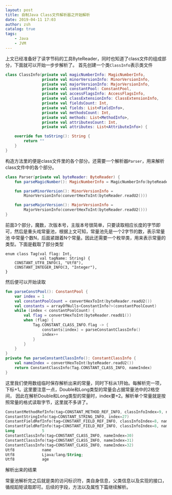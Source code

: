 ```yaml
---
layout: post
title: 自制Java Class文件解析器之开始解析
date: 2019-04-11 17:03
author: zsh
catalog: true
tags:
    - Java
    - JVM
---
```


上文已经准备好了读字节码的工具ByteReader，同时也知道了class文件的组成部分，下面就可以开始一步步解析了。
首先创建一个类`ClassInfo`表示类文件
```kotlin
class ClassInfo(private val magicNumberInfo: MagicNumberInfo,
                private val minorVersionInfo: MinorVersionInfo,
                private val majorVersionInfo: MajorVersionInfo,
                private val constantPool: ConstantPool,
                private val accessFlagsInfo: AccessFlagsInfo,
                private val classExtensionInfo: ClassExtensionInfo,
                private val fieldsCount: Int,
                private val fields: List<FieldInfo>,
                private val methodsCount: Int,
                private val methods: List<MethodInfo>,
                private val attributesCount: Int,
                private val attributes: List<AttributeInfo>) {

    override fun toString(): String {
        return ""
    }
}
```
构造方法里的便是class文件里的各个部分。还需要一个解析器`Parser`，用来解析class文件中的各个部分。
```kotlin
class Parser(private val byteReader: ByteReader) {
    fun parseMagicNumber(): MagicNumberInfo = MagicNumberInfo(byteReader.readU4())

    fun parseMinorVersion(): MinorVersionInfo =
        MinorVersionInfo(convertHexToInt(byteReader.readU2()))

    fun parseMajorVersion(): MajorVersionInfo =
        MajorVersionInfo(convertHexToInt(byteReader.readU2()))
}
```
前面3个部分，魔数，次版本号，主版本号很简单，只要读取相应长度的字节即可，然后是重头戏常量池，根据上文可知，常量池先是一个2字节的数，表示常量池
中常量个数N，后面紧跟着N个常量。因此还需要一个枚举类，用来表示常量的类型。下面是截取了部分类型
```$kotlin
enum class Tag(val flag: Int,
               val tagName: String) {
    CONSTANT_UTF8_INFO(1, "Utf8"),
    CONSTANT_INTEGER_INFO(3, "Integer"),
}
```
然后便可以开始读取
```kotlin
fun parseConstPool(): ConstantPool {
    var index = 1
    val constantPoolCount = convertHexToInt(byteReader.readU2())
    val constants = arrayOfNulls<ConstantInfo?>(constantPoolCount)
    while (index < constantPoolCount) {
        val flag = convertHexToInt(byteReader.readU1())
        when (flag) {
            Tag.CONSTANT_CLASS_INFO.flag -> {
                constants[index] = parseConstantClassInfo()
                index++
            }
        }
    }
}
private fun parseConstantClassInfo(): ConstantClassInfo {
    val nameIndex = convertHexToInt(byteReader.readU2())
    return ConstantClassInfo(Tag.CONSTANT_CLASS_INFO, nameIndex)
}
```
这里我们使用数组临时保存解析出来的常量，同时下标从1开始。每解析完一项，下标+1。这里要注意一点，Double和Long类型的常量会占据常量池中的2格空间，
因此在解析Double和Long类型的常量时，index要+2。解析单个常量就是按照常量的格式读取字节，这里就不多讲了。
```kotlin
ConstantMethodRefInfo(tag=CONSTANT_METHOD_REF_INFO, classInfoIndex=9, nameAndTypeInfoIndex=26)
ConstantStringInfo(tag=CONSTANT_STRING_INFO, index=27)
ConstantFieldRefInfo(tag=CONSTANT_FIELD_REF_INFO, classInfoIndex=8, nameAndTypeInfoIndex=28)
ConstantFieldRefInfo(tag=CONSTANT_FIELD_REF_INFO, classInfoIndex=8, nameAndTypeInfoIndex=29)
Long			5
ConstantClassInfo(tag=CONSTANT_CLASS_INFO, nameIndex=30)
ConstantClassInfo(tag=CONSTANT_CLASS_INFO, nameIndex=31)
ConstantClassInfo(tag=CONSTANT_CLASS_INFO, nameIndex=32)
Utf8			name
Utf8			Ljava/lang/String;
Utf8			age
```
解析出来的结果

常量池解析完之后就是类的访问标识符，类自身信息，父类信息以及实现的接口，循规蹈矩读取即可。后续的字段，方法以及属性下篇继续解析。